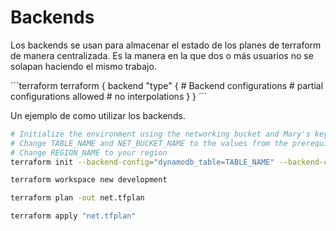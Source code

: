 # Backends

Los backends se usan para almacenar el estado de los planes de terraform de manera centralizada. Es la manera en la que dos o más usuarios no se solapan haciendo el mismo trabajo.

´´´terraform
terraform {
    backend "type" {
        # Backend configurations
        # partial configurations allowed
        # no interpolations
    }
}
´´´

Un ejemplo de como utilizar los backends.

```bash
# Initialize the environment using the networking bucket and Mary's keys
# Change TABLE_NAME and NET_BUCKET_NAME to the values from the prerequisite output
# Change REGION_NAME to your region
terraform init --backend-config="dynamodb_table=TABLE_NAME" --backend-config="bucket=NET_BUCKET_NAME" --backend-config="profile=marymoe" --backend-config="region=REGION_NAME"

terraform workspace new development

terraform plan -out net.tfplan

terraform apply "net.tfplan"
```
